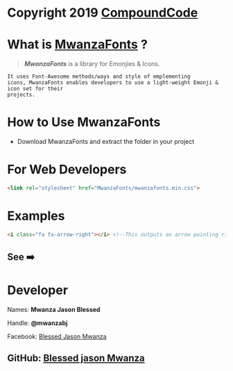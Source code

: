 # Copyright 2019 [CompoundCode](https://github.com/compoundCode)

# What is [MwanzaFonts](https://github.com/blessedjasonmwanza/MwanzaFonts/) ?
> ***MwanzaFonts*** is a library for Emonjies & Icons.
 ```
It uses Font-Awesome methods/ways and style of emplementing
icons, MwanzaFonts enables developers to use a light-weight Emonji & icon set for their
projects.
```

# How to Use MwanzaFonts

* Download MwanzaFonts and extract the folder in your project

# For Web Developers

```html 
<link rel="stylesheet" href="MwanzaFonts/mwanzafonts.min.css">
```

# Examples
```html
<i class="fa fa-arrow-right"></i> <!--This outputs an arrow pointing right icon-->
```
See :arrow_right:
-----------------------------------
# Developer

Names: **Mwanza Jason Blessed**

Handle: **@mwanzabj**

Facebook: [Blessed Jason Mwanza](https://facebook.com/blessedjasonmwanza/)

GitHub: [Blessed jason Mwanza](https://github.com/blessedjasonmwanza/)
------------------------------------
